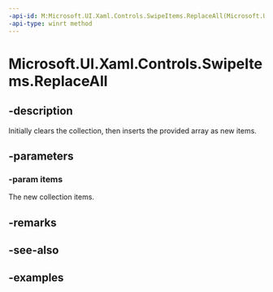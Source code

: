```yaml
---
-api-id: M:Microsoft.UI.Xaml.Controls.SwipeItems.ReplaceAll(Microsoft.UI.Xaml.Controls.SwipeItem[])
-api-type: winrt method
---
```


<!-- Method syntax.
public void SwipeItems.ReplaceAll(SwipeItem[] items)
-->

# Microsoft.UI.Xaml.Controls.SwipeItems.ReplaceAll

## -description

Initially clears the collection, then inserts the provided array as new items.

## -parameters

### -param items

The new collection items.

## -remarks

## -see-also

## -examples

